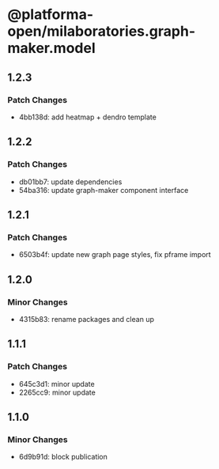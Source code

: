# @platforma-open/milaboratories.graph-maker.model

## 1.2.3

### Patch Changes

- 4bb138d: add heatmap + dendro template

## 1.2.2

### Patch Changes

- db01bb7: update dependencies
- 54ba316: update graph-maker component interface

## 1.2.1

### Patch Changes

- 6503b4f: update new graph page styles, fix pframe import

## 1.2.0

### Minor Changes

- 4315b83: rename packages and clean up

## 1.1.1

### Patch Changes

- 645c3d1: minor update
- 2265cc9: minor update

## 1.1.0

### Minor Changes

- 6d9b91d: block publication
